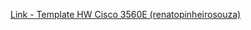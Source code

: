 [Link - Template HW Cisco 3560E (renatopinheirosouza)](https://github.com/renatopinheirosouza/zabbix-templates)
